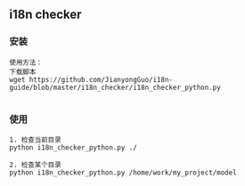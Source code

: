 ## i18n checker 
### 安装
```
使用方法：
下载脚本
wget https://github.com/JianyongGuo/i18n-guide/blob/master/i18n_checker/i18n_checker_python.py


```

### 使用
```
1. 检查当前目录
python i18n_checker_python.py ./

2. 检查某个目录
python i18n_checker_python.py /home/work/my_project/model

```

